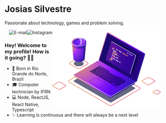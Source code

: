 # Josias Silvestre
Passionate about technology, games and problem solving.
<img align="right" src="https://raw.githubusercontent.com/JosiasSilvestre/JosiasSilvestre/main/image/computer-illustration.png" width="350"/>

<a href="https://www.instagram.com/josias.sl/">
<img align="right" alt="Instagram" src="https://img.shields.io/badge/-Josias%20Silvestre-blue"/>
</a>

<a href="mailto:josias.silvestre13@gmail.com">
<img align="right" alt="E-mail" src="https://img.shields.io/badge/-How%20to%20reach%20me-red"/>
</a>

<br/>

### Hey! Welcome to my profile! How is it going? 👋😄

- 🏡 Born in Rio Grande do Norte, Brazil
- 🎓 Computer technician by IFRN
- 💻 Node, ReactJS, React Native, Typescript
- ✨ Learning is continuous and there will always be a next level
